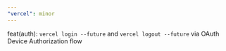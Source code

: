 ```yaml
---
"vercel": minor
---
```


feat(auth): `vercel login --future` and `vercel logout --future` via OAuth Device Authorization flow
